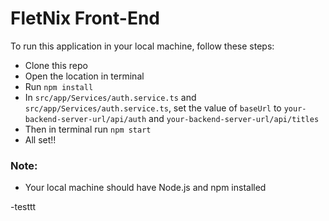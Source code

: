 # FletNix Front-End

To run this application in your local machine, follow these steps:

- Clone this repo
- Open the location in terminal
- Run `npm install`
- In `src/app/Services/auth.service.ts` and `src/app/Services/auth.service.ts`, set the value of `baseUrl` to `your-backend-server-url/api/auth` and `your-backend-server-url/api/titles`
- Then in terminal run `npm start`
- All set!!

### Note:

- Your local machine should have Node.js and npm installed

-testtt
